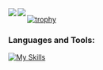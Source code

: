 
<a href="https://github.com/anuraghazra/github-readme-stats">
  <img align="left" src="https://github-readme-stats.vercel.app/api?username=Ryo-cool&show_icons=true&icon_color=fff&bg_color=30,a9a9a9,6495ed&title_color=fff&text_color=fff" />
</a>
<a href="https://github.com/anuraghazra/github-readme-stats">
  <img align="left" src="https://github-readme-stats.vercel.app/api/top-langs/?username=Ryo-cool&bg_color=30,a9a9a9,6495ed&title_color=fff&text_color=fff" />
</a>

[![trophy](https://github-profile-trophy.vercel.app/?username=Ryo-cool)](https://github.com/ryo-ma/github-profile-trophy)



<h3 align="left">Languages and Tools:</h3>

[![My Skills](https://skillicons.dev/icons?i=angular,vue,react,ruby,rails,docker,git,aws,nginx,vscode)](https://skillicons.dev)
